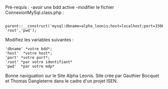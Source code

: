 

Pré-requis :
    -avoir une bdd active
    -modifier le fichier ConnexionMySql.class.php :
    
     parent::__construct('mysql:dbname=alpha_leonis;host=localhost;port=3306;charset=utf8', 'root','pwd');
    
   Modifiez les variables suivantes :
    
    'dbname' *votre bdd*;
    'host'  *votre host*;
    'port' *votre port*;
    'root' *par votre identifiant*
    'pwd'  *par votre mdp*

Bonne naviguation sur le Site Alpha Leonis.
Site crée par Gauthier Bocquet et Thomas Dangleterre dans le cadre d'un projet ISEN.
